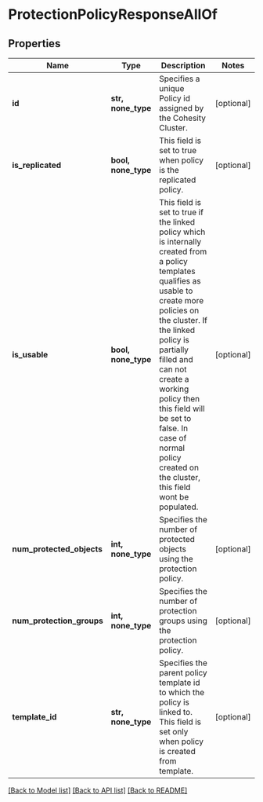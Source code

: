 # ProtectionPolicyResponseAllOf


## Properties
Name | Type | Description | Notes
------------ | ------------- | ------------- | -------------
**id** | **str, none_type** | Specifies a unique Policy id assigned by the Cohesity Cluster. | [optional] 
**is_replicated** | **bool, none_type** | This field is set to true when policy is the replicated policy. | [optional] 
**is_usable** | **bool, none_type** | This field is set to true if the linked policy which is internally created from a policy templates qualifies as usable to create more policies on the cluster. If the linked policy is partially filled and can not create a working policy then this field will be set to false. In case of normal policy created on the cluster, this field wont be populated. | [optional] 
**num_protected_objects** | **int, none_type** | Specifies the number of protected objects using the protection policy. | [optional] 
**num_protection_groups** | **int, none_type** | Specifies the number of protection groups using the protection policy. | [optional] 
**template_id** | **str, none_type** | Specifies the parent policy template id to which the policy is linked to. This field is set only when policy is created from template. | [optional] 

[[Back to Model list]](../README.md#documentation-for-models) [[Back to API list]](../README.md#documentation-for-api-endpoints) [[Back to README]](../README.md)


